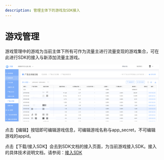 ```yaml
---
description: 管理主体下的游戏及SDK接入
---
```


# 游戏管理

游戏管理中的游戏为当前主体下所有可作为流量主进行流量变现的游戏集合，可在此进行SDK的接入与新添加流量主游戏。

![](../.gitbook/assets/image%20%2883%29.png)

点击【编辑】按钮即可编辑游戏信息，可编辑游戏名称与app\_secret，不可编辑游戏的appid。

点击【下载/接入SDK】会去到SDK文档的接入页面，为当前游戏接入SDK。接入的具体技术说明文档，请参阅：[接入SDK](../selling/dev-guide/add-sdk.md)

